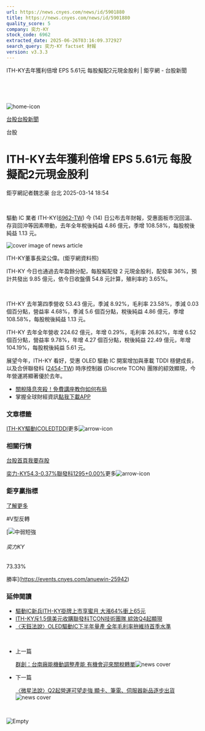 ```yaml
---
url: https://news.cnyes.com/news/id/5901880
title: https://news.cnyes.com/news/id/5901880
quality_score: 5
company: 奕力-KY
stock_code: 6962
extracted_date: 2025-06-26T03:16:09.372927
search_query: 奕力-KY factset 財報
version: v3.3.3
---
```


ITH-KY去年獲利倍增 EPS 5.61元 每股擬配2元現金股利 | 鉅亨網 - 台股新聞

‌

‌

![home-icon](/assets/icons/breadCrumb/symbol-icon-home.svg)

[台股](/news/cat/tw_stock)[台股新聞](/news/cat/tw_stock_news)

台股

# ITH-KY去年獲利倍增 EPS 5.61元 每股擬配2元現金股利

鉅亨網記者魏志豪 台北 2025-03-14 18:54

‌

驅動 IC 業者 ITH-KY([6962-TW](https://www.cnyes.com/twstock/6962)) 今 (14) 日公布去年財報，受惠面板市況回溫、存貨回沖等因素帶動，去年全年稅後純益 4.86 億元，季增 108.58%，每股稅後純益 1.13 元。

![cover image of news article](/_next/image?url=https%3A%2F%2Fcimg.cnyes.cool%2Fprod%2Fnews%2F5901880%2Fl%2Fbecbdc36154fd51cfddf22f98b5c2203.jpg&w=3840&q=75)

ITH-KY董事長梁公偉。(鉅亨網資料照)

ITH-KY 今日也通過去年盈餘分配，每股擬配發 2 元現金股利，配發率 36%，預計共發出 9.85 億元，依今日收盤價 54.8 元計算，殖利率約 3.65%。

‌

ITH-KY 去年第四季營收 53.43 億元，季減 8.92%，毛利率 23.58%，季減 0.03 個百分點，營益率 4.68%，季減 5.6 個百分點，稅後純益 4.86 億元，季增 108.58%，每股稅後純益 1.13 元。

ITH-KY 去年全年營收 224.62 億元，年增 0.29%，毛利率 26.82%，年增 6.52 個百分點，營益率 9.78%，年增 4.27 個百分點，稅後純益 22.49 億元，年增 104.19%，每股稅後純益 5.61 元。

展望今年，ITH-KY 看好，受惠 OLED 驅動 IC 開案增加與車載 TDDI 穩健成長，以及合併聯發科 ([2454-TW](https://www.cnyes.com/twstock/2454)) 時序控制器 (Discrete TCON) 團隊的綜效顯現，今年營運將顯著優於去年。

* [關稅降息夾殺！免費講座教你如何布局](https://www.rsc.com.tw/Cnyes_RSC/SeminarBooking2025InvestmentOutlook.aspx?utm_source=anue&utm_medium=usstocks_end)
* 掌握全球財經資訊[點我下載APP](http://www.cnyes.com/app/?utm_source=mweb&utm_medium=HamMenuBanner&utm_campaign=fixed&utm_content=entr)

### 文章標籤

[ITH-KY](https://news.cnyes.com/tag/ITH-KY "ITH-KY")[驅動IC](https://news.cnyes.com/tag/驅動IC "驅動IC")[OLED](https://news.cnyes.com/tag/OLED "OLED")[TDDI](https://news.cnyes.com/tag/TDDI "TDDI")更多![arrow-icon](/assets/icons/arrows/arrow-down.svg)

### 相關行情

[台股首頁](https://www.cnyes.com/twstock)[我要存股](https://supr.link/8OHaU)

[奕力-KY54.3-0.37%](https://www.cnyes.com/twstock/6962)[聯發科1295+0.00%](https://www.cnyes.com/twstock/2454)更多![arrow-icon](/assets/icons/arrows/arrow-down.svg)

### 鉅亨贏指標

[了解更多](https://events.cnyes.com/anuewin-25942)

#V型反轉

[![中弱短強](/assets/icons/win-indicator/short-to-long.svg)

###### 奕力KY

73.33%

勝率](https://events.cnyes.com/anuewin-25942)

### 延伸閱讀

* [驅動IC新兵ITH-KY掛牌上市享蜜月 大漲64%衝上65元](/news/id/5790038)
* [ITH-KY斥1.5億美元收購聯發科TCON技術團隊 綜效Q4起顯現](/news/id/5855202)
* [〈天鈺法說〉OLED驅動IC下半年量產 全年毛利率拚維持首季水準](/news/id/5971400)

‌

* 上一篇

  [群創：台南廠能機動調整產能 有機會迎來關稅轉單](/news/id/5901712)![news cover](https://cimg.cnyes.cool/prod/news/5901712/m/da85aa0d0bb99de27c61ffdb9e0a9a02.jpg)
* 下一篇

  [〈微星法說〉Q2起營運可望走強 顯卡、筆電、伺服器新品逐步出貨](/news/id/5896645)![news cover](https://cimg.cnyes.cool/prod/news/5896645/m/03517084ac8327286951261e69e11dca.jpg)

‌

![Empty](/assets/icons/skeleton/empty-image.svg)

‌
